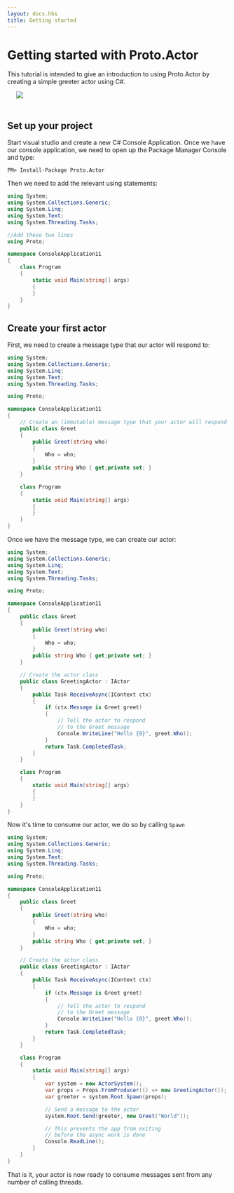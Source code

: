 ```yaml
---
layout: docs.hbs
title: Getting started
---
```


# Getting started with Proto.Actor

This tutorial is intended to give an introduction to using Proto.Actor by creating a simple greeter actor using C#.

<img src="../images/Getting-Started-all-blue.png" style="max-height:400px;margin-bottom:20px;margin-left:20px">

## Set up your project

Start visual studio and create a new C# Console Application.
Once we have our console application, we need to open up the Package Manager Console and type:

```PM
PM> Install-Package Proto.Actor
```

Then we need to add the relevant using statements:

```csharp
using System;
using System.Collections.Generic;
using System.Linq;
using System.Text;
using System.Threading.Tasks;

//Add these two lines
using Proto;

namespace ConsoleApplication11
{
    class Program
    {
        static void Main(string[] args)
        {
        }
    }
}
```

## Create your first actor

First, we need to create a message type that our actor will respond to:

```csharp
using System;
using System.Collections.Generic;
using System.Linq;
using System.Text;
using System.Threading.Tasks;

using Proto;

namespace ConsoleApplication11
{
    // Create an (immutable) message type that your actor will respond to
    public class Greet
    {
        public Greet(string who)
        {
            Who = who;
        }
        public string Who { get;private set; }
    }

    class Program
    {
        static void Main(string[] args)
        {
        }
    }
}
```

Once we have the message type, we can create our actor:

```csharp
using System;
using System.Collections.Generic;
using System.Linq;
using System.Text;
using System.Threading.Tasks;

using Proto;

namespace ConsoleApplication11
{
    public class Greet
    {
        public Greet(string who)
        {
            Who = who;
        }
        public string Who { get;private set; }
    }

    // Create the actor class
    public class GreetingActor : IActor
    {
        public Task ReceiveAsync(IContext ctx)
        {
            if (ctx.Message is Greet greet)
            {
                // Tell the actor to respond
                // to the Greet message
                Console.WriteLine("Hello {0}", greet.Who)); 
            }
            return Task.CompletedTask;
        }
    }

    class Program
    {
        static void Main(string[] args)
        {
        }
    }
}
```

Now it's time to consume our actor, we do so by calling `Spawn`

```csharp
using System;
using System.Collections.Generic;
using System.Linq;
using System.Text;
using System.Threading.Tasks;

using Proto;

namespace ConsoleApplication11
{
    public class Greet
    {
        public Greet(string who)
        {
            Who = who;
        }
        public string Who { get;private set; }
    }

    // Create the actor class
    public class GreetingActor : IActor
    {
        public Task ReceiveAsync(IContext ctx)
        {
            if (ctx.Message is Greet greet)
            {
                // Tell the actor to respond
                // to the Greet message
                Console.WriteLine("Hello {0}", greet.Who)); 
            }
            return Task.CompletedTask;
        }
    }

    class Program
    {
        static void Main(string[] args)
        {
            var system = new ActorSystem();
            var props = Props.FromProducer(() => new GreetingActor());
            var greeter = system.Root.Spawn(props);

            // Send a message to the actor
            system.Root.Send(greeter, new Greet("World"));

            // This prevents the app from exiting
            // before the async work is done
            Console.ReadLine();
        }
    }
}
```

That is it, your actor is now ready to consume messages sent from any number of calling threads.
